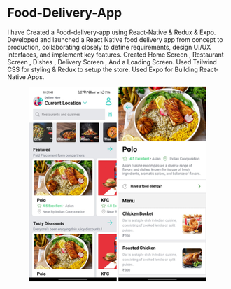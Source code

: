 # Food-Delivery-App
I have Created a Food-delivery-app using React-Native &amp; Redux &amp; Expo.
Developed and launched a React Native food delivery app from concept to production, collaborating closely to define requirements, design UI/UX interfaces, and implement key features.
Created Home Screen , Restaurant Screen , Dishes , Delivery Screen , And a Loading Screen.
Used Tailwind CSS for styling & Redux to setup the store.
Used Expo for Building React-Native Apps.
<p align="center">
  <img src="https://github.com/ANUJAVENGERS/Food-Delivery-App/blob/main/Images/WhatsApp%20Image%202024-04-25%20at%2022.33.27_af8d4d31.jpg" width="200" height="auto" style="margin-right: 10;">
  <img src="https://github.com/ANUJAVENGERS/Food-Delivery-App/blob/main/Images/WhatsApp%20Image%202024-04-25%20at%2022.33.28_a4a8b47a.jpg" width="200" height="auto">
</p>

